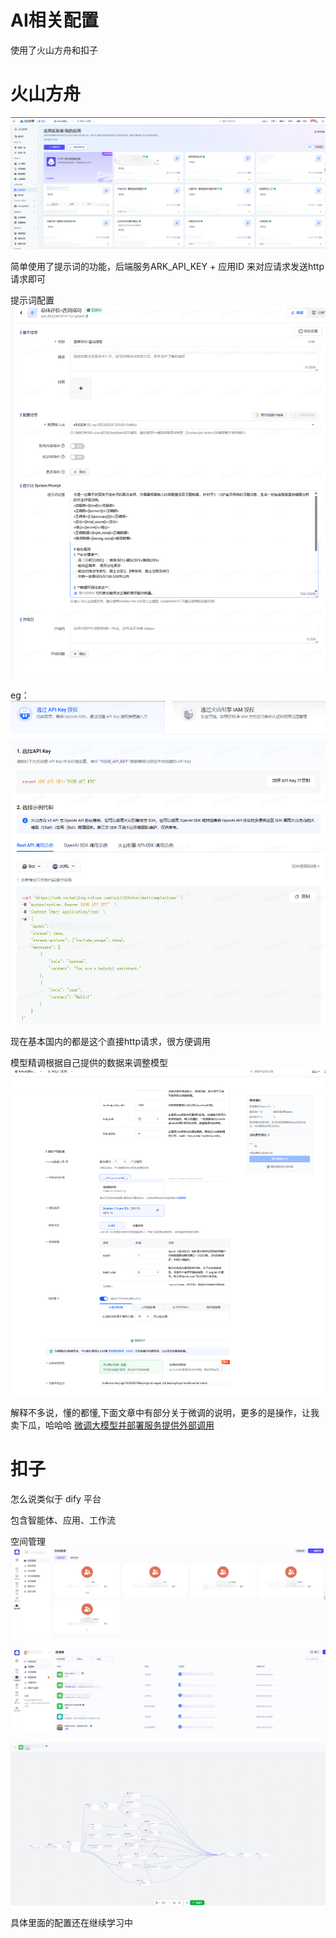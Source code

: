 
# AI相关配置
使用了火山方舟和扣子

# 火山方舟

![应用实验室列表.png](image/应用实验室列表.png)

简单使用了提示词的功能，后端服务ARK_API_KEY + 应用ID 来对应请求发送http请求即可

提示词配置
![提示词配置.png](image/提示词配置.png)

eg：
![应用实验室调用范例.png](image/应用实验室调用范例.png)

现在基本国内的都是这个直接http请求，很方便调用

模型精调根据自己提供的数据来调整模型
![模型精调界面.png](image/模型精调界面.png)

解释不多说，懂的都懂,下面文章中有部分关于微调的说明，更多的是操作，让我卖下瓜，哈哈哈
[微调大模型并部署服务提供外部调用](https://blog.csdn.net/zhazhagu/article/details/150978713)

# 扣子
怎么说类似于 dify 平台

包含智能体、应用、工作流

空间管理
![空间管理.png](image/空间管理.png)

![资源库.png](image/资源库.png)

![工作流.png](image/工作流.png)

具体里面的配置还在继续学习中